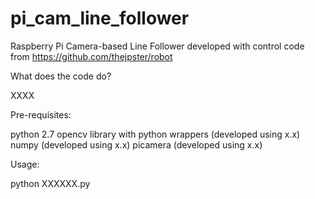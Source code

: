 pi_cam_line_follower
====================

Raspberry Pi Camera-based Line Follower developed with control code from https://github.com/thejpster/robot

What does the code do?

XXXX

Pre-requisites:

python 2.7
opencv library with python wrappers (developed using x.x)
numpy (developed using x.x)
picamera (developed using x.x)

Usage:

python XXXXXX.py <args>
